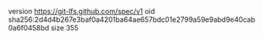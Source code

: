 version https://git-lfs.github.com/spec/v1
oid sha256:2d4d4b267e3baf0a4201ba64ae657bdc01e2799a59e9abd9e40cab0a6f0458bd
size 355
